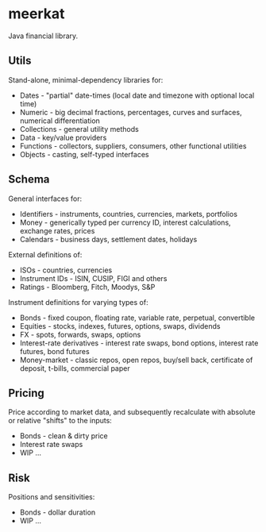 # meerkat
Java financial library.

## Utils

Stand-alone, minimal-dependency libraries for:

* Dates - "partial" date-times (local date and timezone with optional local time)
* Numeric - big decimal fractions, percentages, curves and surfaces, numerical differentiation
* Collections - general utility methods
* Data - key/value providers
* Functions - collectors, suppliers, consumers, other functional utilities
* Objects - casting, self-typed interfaces

## Schema

General interfaces for:
* Identifiers - instruments, countries, currencies, markets, portfolios
* Money - generically typed per currency ID, interest calculations, exchange rates, prices
* Calendars - business days, settlement dates, holidays

External definitions of:
* ISOs - countries, currencies
* Instrument IDs - ISIN, CUSIP, FIGI and others
* Ratings - Bloomberg, Fitch, Moodys, S&P

Instrument definitions for varying types of:
* Bonds - fixed coupon, floating rate, variable rate, perpetual, convertible
* Equities - stocks, indexes, futures, options, swaps, dividends 
* FX - spots, forwards, swaps, options
* Interest-rate derivatives - interest rate swaps, bond options, interest rate futures, bond futures
* Money-market - classic repos, open repos, buy/sell back, certificate of deposit, t-bills, commercial paper

## Pricing

Price according to market data, and subsequently recalculate with absolute or relative "shifts" to the inputs:

* Bonds - clean & dirty price
* Interest rate swaps
* WIP ...

## Risk

Positions and sensitivities:

* Bonds - dollar duration
* WIP ...
